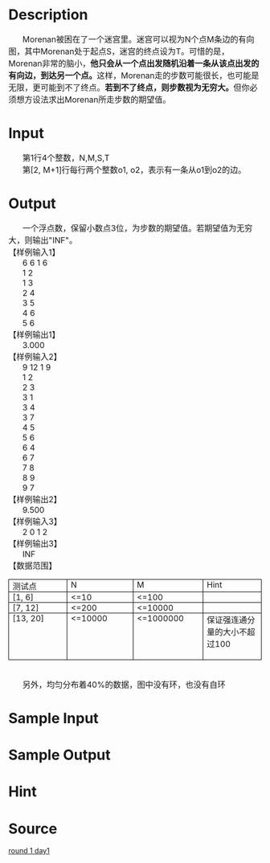 
# Description

<div class="content"><div style="text-indent: 21pt" align="left"><span style="font-size: medium">Morenan被困在了一个迷宫里。迷宫可以视为N个点M条边的有向图，其中Morenan处于起点S，迷宫的终点设为T。可惜的是，Morenan非常的脑小，<b>他只会从一个点出发随机沿着一条从该点出发的有向边，到达另一个点。</b>这样，Morenan走的步数可能很长，也可能是无限，更可能到不了终点。<b>若到不了终点，则步数视为无穷大。</b>但你必须想方设法求出Morenan所走步数的期望值。</span></div></div>

# Input

<div class="content"><div style="text-indent: 21pt" align="left"><span style="font-size: medium">第1行4个整数，N,M,S,T</span></div>
<div style="text-indent: 21pt" align="left"><span style="font-size: medium">第[2, M+1]行每行两个整数o1, o2，表示有一条从o1到o2的边。</span></div></div>

# Output

<div class="content"><div style="text-indent: 21pt" align="left"><span style="font-size: medium">一个浮点数，保留小数点3位，为步数的期望值。若期望值为无穷大，则输出&#34;INF&#34;。</span></div>
<div align="left"><span style="font-size: medium">【样例输入1】</span></div>
<div style="text-indent: 21pt" align="left"><span style="font-size: medium">6 6 1 6</span></div>
<div style="text-indent: 21pt" align="left"><span style="font-size: medium">1 2</span></div>
<div style="text-indent: 21pt" align="left"><span style="font-size: medium">1 3</span></div>
<div style="text-indent: 21pt" align="left"><span style="font-size: medium">2 4</span></div>
<div style="text-indent: 21pt" align="left"><span style="font-size: medium">3 5</span></div>
<div style="text-indent: 21pt" align="left"><span style="font-size: medium">4 6</span></div>
<div style="text-indent: 21pt" align="left"><span style="font-size: medium">5 6</span></div>
<div align="left"><span style="font-size: medium">【样例输出1】</span></div>
<div style="text-indent: 21pt" align="left"><span style="font-size: medium">3.000</span></div>
<div align="left"><span style="font-size: medium">【样例输入2】</span></div>
<div style="text-indent: 21pt" align="left"><span style="font-size: medium">9 12 1 9</span></div>
<div style="text-indent: 21pt" align="left"><span style="font-size: medium">1 2</span></div>
<div style="text-indent: 21pt" align="left"><span style="font-size: medium">2 3</span></div>
<div style="text-indent: 21pt" align="left"><span style="font-size: medium">3 1</span></div>
<div style="text-indent: 21pt" align="left"><span style="font-size: medium">3 4</span></div>
<div style="text-indent: 21pt" align="left"><span style="font-size: medium">3 7</span></div>
<div style="text-indent: 21pt" align="left"><span style="font-size: medium">4 5</span></div>
<div style="text-indent: 21pt" align="left"><span style="font-size: medium">5 6</span></div>
<div style="text-indent: 21pt" align="left"><span style="font-size: medium">6 4</span></div>
<div style="text-indent: 21pt" align="left"><span style="font-size: medium">6 7</span></div>
<div style="text-indent: 21pt" align="left"><span style="font-size: medium">7 8</span></div>
<div style="text-indent: 21pt" align="left"><span style="font-size: medium">8 9</span></div>
<div style="text-indent: 21pt" align="left"><span style="font-size: medium">9 7</span></div>
<div align="left"><span style="font-size: medium">【样例输出2】</span></div>
<div style="text-indent: 21pt" align="left"><span style="font-size: medium">9.500</span></div>
<div align="left"><span style="font-size: medium">【样例输入3】</span></div>
<div style="text-indent: 21pt" align="left"><span style="font-size: medium">2 0 1 2</span></div>
<div align="left"><span style="font-size: medium">【样例输出3】</span></div>
<div style="text-indent: 21pt" align="left"><span style="font-size: medium">INF</span></div>
<div align="left"><span style="font-size: medium">【数据范围】</span></div>
<p><table cellspacing="0" cellpadding="0" border="1" style="border-right: medium none; border-top: medium none; border-left: medium none; border-bottom: medium none; border-collapse: collapse">
    <tbody>
        <tr style="height: 14.35pt">
            <td valign="top" width="142" style="border-right: windowtext 1pt solid; padding-right: 5.4pt; border-top: windowtext 1pt solid; padding-left: 5.4pt; padding-bottom: 0cm; border-left: windowtext 1pt solid; width: 106.5pt; padding-top: 0cm; border-bottom: windowtext 1pt solid; height: 14.35pt; background-color: transparent">
            <div align="left"><span style="font-size: medium">测试点</span></div>
            </td>
            <td valign="top" width="142" style="border-right: windowtext 1pt solid; padding-right: 5.4pt; border-top: windowtext 1pt solid; padding-left: 5.4pt; padding-bottom: 0cm; border-left: #ece9d8; width: 106.5pt; padding-top: 0cm; border-bottom: windowtext 1pt solid; height: 14.35pt; background-color: transparent">
            <div align="left"><span style="font-size: medium">N</span></div>
            </td>
            <td valign="top" width="142" style="border-right: windowtext 1pt solid; padding-right: 5.4pt; border-top: windowtext 1pt solid; padding-left: 5.4pt; padding-bottom: 0cm; border-left: #ece9d8; width: 106.55pt; padding-top: 0cm; border-bottom: windowtext 1pt solid; height: 14.35pt; background-color: transparent">
            <div align="left"><span style="font-size: medium">M</span></div>
            </td>
            <td valign="top" width="142" style="border-right: windowtext 1pt solid; padding-right: 5.4pt; border-top: windowtext 1pt solid; padding-left: 5.4pt; padding-bottom: 0cm; border-left: #ece9d8; width: 106.55pt; padding-top: 0cm; border-bottom: windowtext 1pt solid; height: 14.35pt; background-color: transparent">
            <div align="left"><span style="font-size: medium">Hint</span></div>
            </td>
        </tr>
        <tr>
            <td valign="top" width="142" style="border-right: windowtext 1pt solid; padding-right: 5.4pt; border-top: #ece9d8; padding-left: 5.4pt; padding-bottom: 0cm; border-left: windowtext 1pt solid; width: 106.5pt; padding-top: 0cm; border-bottom: windowtext 1pt solid; background-color: transparent">
            <div align="left"><span style="font-size: medium">[1, 6]</span></div>
            </td>
            <td valign="top" width="142" style="border-right: windowtext 1pt solid; padding-right: 5.4pt; border-top: #ece9d8; padding-left: 5.4pt; padding-bottom: 0cm; border-left: #ece9d8; width: 106.5pt; padding-top: 0cm; border-bottom: windowtext 1pt solid; background-color: transparent">
            <div align="left"><span style="font-size: medium">&lt;=10</span></div>
            </td>
            <td valign="top" width="142" style="border-right: windowtext 1pt solid; padding-right: 5.4pt; border-top: #ece9d8; padding-left: 5.4pt; padding-bottom: 0cm; border-left: #ece9d8; width: 106.55pt; padding-top: 0cm; border-bottom: windowtext 1pt solid; background-color: transparent">
            <div align="left"><span style="font-size: medium">&lt;=100</span></div>
            </td>
            <td valign="top" width="142" style="border-right: windowtext 1pt solid; padding-right: 5.4pt; border-top: #ece9d8; padding-left: 5.4pt; padding-bottom: 0cm; border-left: #ece9d8; width: 106.55pt; padding-top: 0cm; border-bottom: windowtext 1pt solid; background-color: transparent">
            <div align="left"><span style="font-size: medium"> </span></div>
            </td>
        </tr>
        <tr>
            <td valign="top" width="142" style="border-right: windowtext 1pt solid; padding-right: 5.4pt; border-top: #ece9d8; padding-left: 5.4pt; padding-bottom: 0cm; border-left: windowtext 1pt solid; width: 106.5pt; padding-top: 0cm; border-bottom: windowtext 1pt solid; background-color: transparent">
            <div align="left"><span style="font-size: medium">[7, 12]</span></div>
            </td>
            <td valign="top" width="142" style="border-right: windowtext 1pt solid; padding-right: 5.4pt; border-top: #ece9d8; padding-left: 5.4pt; padding-bottom: 0cm; border-left: #ece9d8; width: 106.5pt; padding-top: 0cm; border-bottom: windowtext 1pt solid; background-color: transparent">
            <div align="left"><span style="font-size: medium">&lt;=200</span></div>
            </td>
            <td valign="top" width="142" style="border-right: windowtext 1pt solid; padding-right: 5.4pt; border-top: #ece9d8; padding-left: 5.4pt; padding-bottom: 0cm; border-left: #ece9d8; width: 106.55pt; padding-top: 0cm; border-bottom: windowtext 1pt solid; background-color: transparent">
            <div align="left"><span style="font-size: medium">&lt;=10000</span></div>
            </td>
            <td valign="top" width="142" style="border-right: windowtext 1pt solid; padding-right: 5.4pt; border-top: #ece9d8; padding-left: 5.4pt; padding-bottom: 0cm; border-left: #ece9d8; width: 106.55pt; padding-top: 0cm; border-bottom: windowtext 1pt solid; background-color: transparent">
            <div align="left"><span style="font-size: medium"> </span></div>
            </td>
        </tr>
        <tr>
            <td valign="top" width="142" style="border-right: windowtext 1pt solid; padding-right: 5.4pt; border-top: #ece9d8; padding-left: 5.4pt; padding-bottom: 0cm; border-left: windowtext 1pt solid; width: 106.5pt; padding-top: 0cm; border-bottom: windowtext 1pt solid; background-color: transparent">
            <div align="left"><span style="font-size: medium">[13, 20]</span></div>
            </td>
            <td valign="top" width="142" style="border-right: windowtext 1pt solid; padding-right: 5.4pt; border-top: #ece9d8; padding-left: 5.4pt; padding-bottom: 0cm; border-left: #ece9d8; width: 106.5pt; padding-top: 0cm; border-bottom: windowtext 1pt solid; background-color: transparent">
            <div align="left"><span style="font-size: medium">&lt;=10000</span></div>
            </td>
            <td valign="top" width="142" style="border-right: windowtext 1pt solid; padding-right: 5.4pt; border-top: #ece9d8; padding-left: 5.4pt; padding-bottom: 0cm; border-left: #ece9d8; width: 106.55pt; padding-top: 0cm; border-bottom: windowtext 1pt solid; background-color: transparent">
            <div align="left"><span style="font-size: medium">&lt;=1000000</span></div>
            </td>
            <td valign="top" width="142" style="border-right: windowtext 1pt solid; padding-right: 5.4pt; border-top: #ece9d8; padding-left: 5.4pt; padding-bottom: 0cm; border-left: #ece9d8; width: 106.55pt; padding-top: 0cm; border-bottom: windowtext 1pt solid; background-color: transparent">
            <div align="left"><span style="font-size: medium">保证强连通分量的大小不超过100</span></div>
            <div align="left"><span style="font-size: medium"> </span></div>
            </td>
        </tr>
    </tbody>
</table>
</p>
<div align="left"><span style="font-size: medium"> </span></div>
<div style="text-indent: 21pt" align="left"><span style="font-size: medium">另外，均匀分布着40%的数据，图中没有环，也没有自环</span></div></div>

# Sample Input

<div class="content"><span class="sampledata"></span></div>

# Sample Output

<div class="content"><span class="sampledata"></span></div>

# Hint

<div class="content"><p></p></div>

# Source

<div class="content"><p><a href="problemset.php?search=round 1 day1">round 1 day1</a></p></div>

